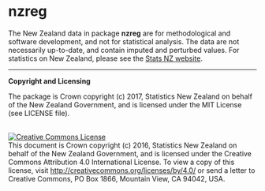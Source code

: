 # nzreg

The New Zealand data in package **nzreg** are for methodological and software development, and not for statistical analysis. The data are not necessarily up-to-date, and contain imputed and perturbed values.  For statistics on New Zealand, please see the [Stats NZ website](http://www.stats.govt.nz).

---
__Copyright and Licensing__

The package is Crown copyright (c) 2017, Statistics New Zealand on behalf of the New Zealand Government, and is licensed under the MIT License (see LICENSE file).

<br /><a rel="license" href="http://creativecommons.org/licenses/by/4.0/"><img alt="Creative Commons License" style="border-width:0" src="https://i.creativecommons.org/l/by/4.0/88x31.png" /></a><br />This document is Crown copyright (c) 2016, Statistics New Zealand on behalf of the New Zealand Government, and is licensed under the Creative Commons Attribution 4.0 International License. To view a copy of this license, visit http://creativecommons.org/licenses/by/4.0/ or send a letter to Creative Commons, PO Box 1866, Mountain View, CA 94042, USA.
